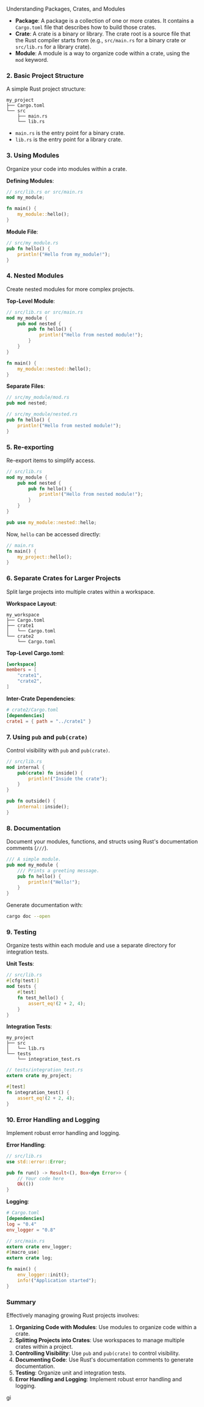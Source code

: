 
 Understanding Packages, Crates, and Modules

- **Package**: A package is a collection of one or more crates. It contains a `Cargo.toml` file that describes how to build those crates.
- **Crate**: A crate is a binary or library. The crate root is a source file that the Rust compiler starts from (e.g., `src/main.rs` for a binary crate or `src/lib.rs` for a library crate).
- **Module**: A module is a way to organize code within a crate, using the `mod` keyword.

### 2. Basic Project Structure

A simple Rust project structure:

```
my_project
├── Cargo.toml
└── src
    ├── main.rs
    └── lib.rs
```

- `main.rs` is the entry point for a binary crate.
- `lib.rs` is the entry point for a library crate.

### 3. Using Modules

Organize your code into modules within a crate.

**Defining Modules**:
```rust
// src/lib.rs or src/main.rs
mod my_module;

fn main() {
    my_module::hello();
}
```

**Module File**:
```rust
// src/my_module.rs
pub fn hello() {
    println!("Hello from my_module!");
}
```

### 4. Nested Modules

Create nested modules for more complex projects.

**Top-Level Module**:
```rust
// src/lib.rs or src/main.rs
mod my_module {
    pub mod nested {
        pub fn hello() {
            println!("Hello from nested module!");
        }
    }
}

fn main() {
    my_module::nested::hello();
}
```

**Separate Files**:
```rust
// src/my_module/mod.rs
pub mod nested;

// src/my_module/nested.rs
pub fn hello() {
    println!("Hello from nested module!");
}
```

### 5. Re-exporting

Re-export items to simplify access.

```rust
// src/lib.rs
mod my_module {
    pub mod nested {
        pub fn hello() {
            println!("Hello from nested module!");
        }
    }
}

pub use my_module::nested::hello;
```

Now, `hello` can be accessed directly:
```rust
// main.rs
fn main() {
    my_project::hello();
}
```

### 6. Separate Crates for Larger Projects

Split large projects into multiple crates within a workspace.

**Workspace Layout**:
```
my_workspace
├── Cargo.toml
├── crate1
│   └── Cargo.toml
└── crate2
    └── Cargo.toml
```

**Top-Level Cargo.toml**:
```toml
[workspace]
members = [
    "crate1",
    "crate2",
]
```

**Inter-Crate Dependencies**:
```toml
# crate2/Cargo.toml
[dependencies]
crate1 = { path = "../crate1" }
```

### 7. Using `pub` and `pub(crate)`

Control visibility with `pub` and `pub(crate)`.

```rust
// src/lib.rs
mod internal {
    pub(crate) fn inside() {
        println!("Inside the crate");
    }
}

pub fn outside() {
    internal::inside();
}
```

### 8. Documentation

Document your modules, functions, and structs using Rust's documentation comments (`///`).

```rust
/// A simple module.
pub mod my_module {
    /// Prints a greeting message.
    pub fn hello() {
        println!("Hello!");
    }
}
```

Generate documentation with:
```sh
cargo doc --open
```

### 9. Testing

Organize tests within each module and use a separate directory for integration tests.

**Unit Tests**:
```rust
// src/lib.rs
#[cfg(test)]
mod tests {
    #[test]
    fn test_hello() {
        assert_eq!(2 + 2, 4);
    }
}
```

**Integration Tests**:
```
my_project
├── src
│   └── lib.rs
└── tests
    └── integration_test.rs
```

```rust
// tests/integration_test.rs
extern crate my_project;

#[test]
fn integration_test() {
    assert_eq!(2 + 2, 4);
}
```

### 10. Error Handling and Logging

Implement robust error handling and logging.

**Error Handling**:
```rust
// src/lib.rs
use std::error::Error;

pub fn run() -> Result<(), Box<dyn Error>> {
    // Your code here
    Ok(())
}
```

**Logging**:
```toml
# Cargo.toml
[dependencies]
log = "0.4"
env_logger = "0.8"
```

```rust
// src/main.rs
extern crate env_logger;
#[macro_use]
extern crate log;

fn main() {
    env_logger::init();
    info!("Application started");
}
```

### Summary

Effectively managing growing Rust projects involves:

1. **Organizing Code with Modules**: Use modules to organize code within a crate.
2. **Splitting Projects into Crates**: Use workspaces to manage multiple crates within a project.
3. **Controlling Visibility**: Use `pub` and `pub(crate)` to control visibility.
4. **Documenting Code**: Use Rust's documentation comments to generate documentation.
5. **Testing**: Organize unit and integration tests.
6. **Error Handling and Logging**: Implement robust error handling and logging.

gi